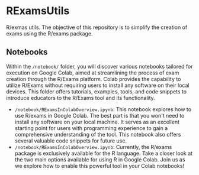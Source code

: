 # RExamsUtils
R/exmas utils. The objective of this repository is to simplify the creation of exams using the R/exams package.

## Notebooks
Within the `/notebook/` folder, you will discover various notebooks tailored for execution on Google Colab, aimed at streamlining the process of exam creation through the R/Exams platform. Colab provides the capability to utilize R/Exams without requiring users to install any software on their local devices. This folder offers tutorials, examples, tools, and code snippets to introduce educators to the R/Exams tool and its functionality.

* `/notebook/RExamsInColabOverview.ipynb`: This notebook explores how to use R/exams in Google Colab.  The best part is that you won't need to install any software on your local machine. It serves as an excellent starting point for users with programming experience to gain a comprehensive understanding of the tool. This notebook also offers several valuable code snippets for future use.
* `/notebook/RExamsInColabOverview.ipynb`: Currently, the R/exams package is exclusively available for the R language. Take a closer look at the two main options available for using R in Google Colab. Join us as we explore how to enable this powerful tool in your Colab notebooks!

